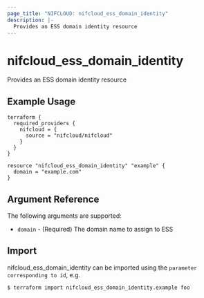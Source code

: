 ```yaml
---
page_title: "NIFCLOUD: nifcloud_ess_domain_identity"
description: |-
  Provides an ESS domain identity resource
---
```


# nifcloud_ess_domain_identity

Provides an ESS domain identity resource

## Example Usage

```hcl
terraform {
  required_providers {
    nifcloud = {
      source = "nifcloud/nifcloud"
    }
  }
}

resource "nifcloud_ess_domain_identity" "example" {
  domain = "example.com"
}
```

## Argument Reference

The following arguments are supported:


* `domain` - (Required) The domain name to assign to ESS


## Import

nifcloud_ess_domain_identity can be imported using the `parameter corresponding to id`, e.g.

```
$ terraform import nifcloud_ess_domain_identity.example foo
```
